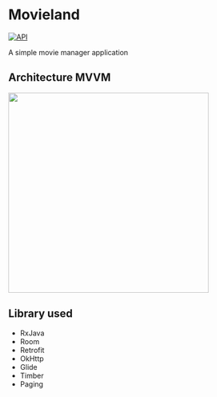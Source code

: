 # Movieland
[![API](https://img.shields.io/badge/API-14%2B-brightgreen.svg?style=flat)](https://android-arsenal.com/api?level=19) 

A simple movie manager application

## Architecture MVVM
<img src="https://developer.android.com/topic/libraries/architecture/images/final-architecture.png" width="400">

## Library used
*   RxJava
*   Room
*   Retrofit
*   OkHttp
*   Glide
*   Timber
*   Paging
